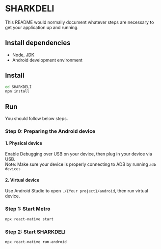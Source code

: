 # SHARKDELI #

This README would normally document whatever steps are necessary to get your application up and running.

## Install dependencies 

* Node, JDK
* Android development environment

## Install  

```bash
cd SHARKDELI 
npm install
```

## Run ##

You should follow below steps. 

### Step 0: Preparing the Android device 

#### 1. Physical device 

Enable Debugging over USB on your device, then plug in your device via USB.  
Note: Make sure your device is properly connecting to ADB by running `adb devices`

#### 2. Virtual device

Use Android Studio to open `./{Your project}/android`, then run virtual device.

### Step 1: Start Metro 

```bash 
npx react-native start 
```

### Step 2: Start SHARKDELI

```bash 
npx react-native run-android
```
